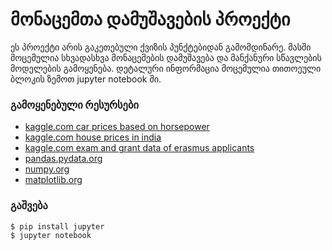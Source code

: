 # მონაცემთა დამუშავების პროექტი

ეს პროექტი არის გაკეთებული ქვიზის პუნქტებიდან გამომდინარე. მასში მოცემულია სხვადასხვა მონაცემების დამუშავება და მანქანური სწავლების მოდელების გამოყენება. დეტალური ინფორმაცია მოცემულია თითოეული ბლოკის ზემოთ jupyter notebook ში.


### გამოყენებული რესურსები

- [kaggle.com car prices based on horsepower](https://www.kaggle.com/datasets/alvinhanafie/car-prices-based-on-horsepower)
- [kaggle.com house prices in india](https://www.kaggle.com/datasets/sukhmandeepsinghbrar/house-prices-india)
- [kaggle.com exam and grant data of erasmus applicants](https://www.kaggle.com/datasets/acareren/exam-and-grant-data-of-erasmus-applicants)
- [pandas.pydata.org](https://pandas.pydata.org/)
- [numpy.org](https://numpy.org/)
- [matplotlib.org](https://matplotlib.org/)


### გაშვება

```bash
$ pip install jupyter
$ jupyter notebook
```

